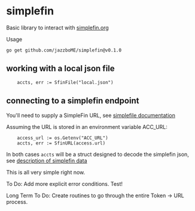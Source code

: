 # simplefin

Basic library to interact with [simplefin.org](https://www.simplefin.org/)

Usage

`go get github.com/jazzboME/simplefin@v0.1.0`

## working with a local json file
```
	accts, err := SfinFile("local.json")

```

## connecting to a simplefin endpoint

You'll need to supply a SimpleFin URL, see [simplefile documentation](https://www.simplefin.org/protocol.html#claim-the-access-url)

Assuming the URL is stored in an environment variable ACC_URL:

```
	access_url := os.Getenv("ACC_URL")
	accts, err := SfinURL(access.url)
```

In both cases `accts` will be a struct designed to decode the simplefin json, see [description of simplefin data](https://www.simplefin.org/protocol.html#data)

This is all very simple right now. 

To Do:
  Add more explicit error conditions.
  Test!

Long Term To Do:
  Create routines to go through the entire Token -> URL process.  
